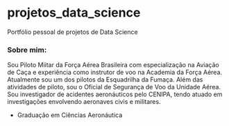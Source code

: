 # projetos_data_science
Portfólio pessoal de projetos de Data Science



### Sobre mim:

Sou Piloto Miitar da Força Aérea Brasileira com especialização na Aviação de Caça e experiência como instrutor de voo na Academia da Força Aérea. Atualmente sou um dos pilotos da Esquadrilha da Fumaça. Além das atividades de piloto, sou o Oficial de Segurança de Voo da Unidade Aérea. Sou investigador de acidentes aeronáuticos pelo CENIPA, tendo atuado em investigações envolvendo aeronaves civis e militares.

* Graduação em Ciências Aeronáutica
